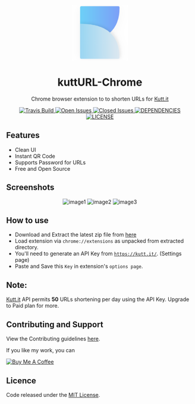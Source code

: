 <div align="center"><img width="150" src="src/assets/logo.png" /></div>
<h1 align="center">kuttURL-Chrome</h1>
<p align="center">Chrome browser extension to to shorten URLs for <a href="https://kutt.it">Kutt.it</a></p>

<div align="center">
  <a href="https://travis-ci.org/abhijithvijayan/kuttUrl-Chrome-extension">
    <img src="https://travis-ci.org/abhijithvijayan/kuttUrl-Chrome-extension.svg?branch=master" alt="Travis Build" />
  </a>
  <a href="https://github.com/abhijithvijayan/kuttUrl-Chrome-extension/issues?q=is%3Aopen+is%3Aissue">
    <img src="https://img.shields.io/github/issues-raw/abhijithvijayan/kuttUrl-Chrome-extension.svg?colorB=blue" alt="Open Issues" />
  </a>
  <a href="https://github.com/abhijithvijayan/kuttUrl-Chrome-extension/issues?q=is%3Aissue+is%3Aclosed">
    <img src="https://img.shields.io/github/issues-closed-raw/abhijithvijayan/kuttUrl-Chrome-extension.svg?colorB=red" alt="Closed Issues" />
  </a>
  <a href="https://david-dm.org/abhijithvijayan/kuttUrl-Chrome-extension">
    <img src="https://img.shields.io/david/abhijithvijayan/kuttUrl-Chrome-extension.svg?colorB=orange" alt="DEPENDENCIES" />
  </a>
  <a href="https://github.com/abhijithvijayan/kuttUrl-Chrome-extension">
    <img src="https://img.shields.io/github/license/abhijithvijayan/kuttUrl-Chrome-extension.svg" alt="LICENSE" />
  </a>
</div>

## Features
- Clean UI
- Instant QR Code
- Supports Password for URLs
- Free and Open Source

## Screenshots

<div align="center">
  <img width="250" src="https://i.imgur.com/x7tGr7J.gif" alt="image1" />
  <img width="300" src="https://i.imgur.com/Ckyefhz.png" alt="image2" />
  <img width="250" src="https://i.imgur.com/Ha3YvZB.gif" alt="image3" />
</div>

## How to use
- Download and Extract the latest zip file from [here](https://github.com/abhijithvijayan/kuttUrl-Chrome-extension/releases/latest)
- Load extension via `chrome://extensions` as unpacked from extracted directory.
- You'll need to generate an API Key from <a href="https://kutt.it">`https://kutt.it/`</a>. (Settings page)
- Paste and Save this `Key` in extension's `options page`.

## Note:
<a href="https://kutt.it">Kutt.it</a> API permits **50** URLs shortening per day using the API Key. Upgrade to Paid plan for more.

## Contributing and Support
View the Contributing guidelines [here](CONTRIBUTING.md).

If you like my work, you can 

<a href="https://www.buymeacoffee.com/abhijithvijayan" target="_blank"><img src="https://www.buymeacoffee.com/assets/img/custom_images/purple_img.png" alt="Buy Me A Coffee" style="height: auto !important;width: auto !important;" ></a>

## Licence
Code released under the [MIT License](LICENSE).
